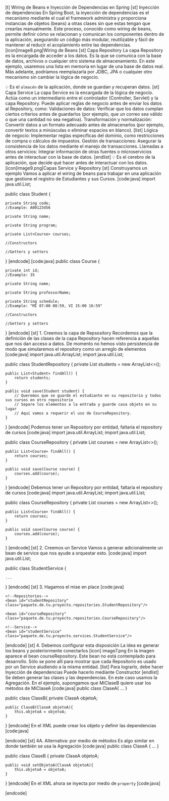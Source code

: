 [t] Wiring de Beans e Inyección de Dependencias en Spring
[st] Inyección de dependencias
En Spring Boot, la inyección de dependencias es el mecanismo mediante el cual el framework administra y proporciona instancias de objetos (beans) a otras clases sin que estas tengan que crearlas manualmente. Este proceso, conocido como wiring de beans, permite definir cómo se relacionan y comunican los componentes dentro de la aplicación, asegurando un código más modular, reutilizable y fácil de mantener al reducir el acoplamiento entre las dependencias.
[icon]image8.png|Wiring de Beans
[st] Capa Repository 
La capa Repository es la encargada de acceder a los datos. Es la que se comunica con la base de datos, archivos o cualquier otro sistema de almacenamiento.
En este ejemplo, usaremos una lista en memoria en lugar de una base de datos real.
Más adelante, podríamos reemplazarla por JDBC, JPA o cualquier otro mecanismo sin cambiar la lógica de negocio.

💡 Es el `almacén` de la aplicación, donde se guardan y recuperan datos.
[st] Capa Service
La capa Service es la encargada de la lógica de negocio.
Actúa como un intermediario entre el controlador (Controller, Servlet) y la capa Repository.
Puede aplicar reglas de negocio antes de enviar los datos al Repository, como:
Validaciones de datos: Verificar que los datos cumplan ciertos criterios antes de guardarlos (por ejemplo, que un correo sea válido o que una cantidad no sea negativa). Transformación y normalización: Convertir datos a un formato adecuado antes de almacenarlos (por ejemplo, convertir textos a minúsculas o eliminar espacios en blanco).
[list]
Lógica de negocio: Implementar reglas específicas del dominio, como restricciones de compra o cálculos de impuestos.
Gestión de transacciones: Asegurar la consistencia de los datos mediante el manejo de transacciones.
Llamadas a otros servicios: Integrar información de otras fuentes o microservicios antes de interactuar con la base de datos.
[endlist]
💡 Es el cerebro de la aplicación, que decide qué hacer antes de interactuar con los datos.
[icon]image9.png|Capas Service y Repository
[st] Construyamos un ejemplo
Vamos a aplicar el wiring de beans para trabajar en una aplicación que gestione el registro de Estudiantes y sus Cursos.
[code:java]
import java.util.List;

public class Student {

    private String code;
    //Example: A00123456

    private String name;

    private String program;

    private List<Course> courses;

    //Constructors

    //Getters y setters
    
}
[endcode]
[code:java]
public class Course {
    
    private int id;
    //Example: 35

    private String name;
    
    private String professorName;
    
    private String schedule; 
    //Example: "MI 07:00 08:59, VI 15:00 16:59"

    //Constructors

    //Getters y setters

}
[endcode]
[st] 1. Creemos la capa de Repsository
Recordemos que la definición de las clases de la capa Repository hacen referencia a aquellas que nos dan acceso a datos. De momento no hemos visto persistencia de modo que simularemos el repository como un arreglo de elementos
[code:java]
import java.util.ArrayList;
import java.util.List;

public class StudentRepository {
    private List<Student> students = new ArrayList<>();

    public List<Student> findAll() {
        return students;
    }

    public void save(Student student) {
        // Queremos que se guarde el estudiante en su repositorio y todos sus cursos en otro repositorio
        // Separe los elementos a la entrada y guarde casa objeto en su lugar
        // Aquí vamos a requerir el uso de CourseRepository.
    }
}
[endcode]
Podemos tener un Repository por entidad, faltaría el repository de cursos
[code:java]
import java.util.ArrayList;
import java.util.List;

public class CourseRepository {
    private List<Course> courses = new ArrayList<>();

    public List<Course> findAll() {
        return courses;
    }

    public void save(Course course) {
        courses.add(course);
    }
}
[endcode]
Debemos tener un Repository por entidad, faltaría el repository de cursos
[code:java]
import java.util.ArrayList;
import java.util.List;

public class CourseRepository {
    private List<Course> courses = new ArrayList<>();

    public List<Course> findAll() {
        return courses;
    }

    public void save(Course course) {
        courses.add(course);
    }
}
[endcode]
[st] 2. Creemos un Service
Vamos a generar adicionalmente un bean de service que nos ayude a orquestar esto.
[code:java]
import java.util.List;

public class StudentService {

    ...

}
[endcode]
[st] 3. Hagamos el mise en place
[code:java]
<beans xmlns="http://www.springframework.org/schema/beans"
       xmlns:xsi="http://www.w3.org/2001/XMLSchema-instance"
       xsi:schemaLocation="http://www.springframework.org/schema/beans
           http://www.springframework.org/schema/beans/spring-beans.xsd">

    <!--Repositorios-->
    <bean id="studentRepository" class="paquete.de.tu.proyecto.repositories.StudentRepository"/>

    <bean id="courseRepository" class="paquete.de.tu.proyecto.repositories.CourseRepository"/>

    <!--Service-->
    <bean id="studentService" class="paquete.de.tu.proyecto.services.StudentService"/>


</beans>
[endcode]
[st] 4. Debemos configurar esta disposición
La idea es generar los beans y posteriormente conectarlos
[icon] image7.png
En la imagen aparece el bean courseRepository. Este bean no está contemplado para desarrollo. Sólo se pone allí para mostrar que cada Repositorio es usado por un Service aludiendo a la misma entidad.
[list]
Para lograrlo, debe hacer Inyección de dependencias
Puede hacerlo mediante Constructor
[endlist]
Se deben generar las clases y las dependencias. En este caso usamos la Agregación. En el ejemplo, supongamos que MiClaseB quiere usar los métodos de MiClaseA
[code:java]
public class ClaseA{
    ...
}

public class ClaseB{
    private ClaseA objetoA;

    public ClaseB(ClaseA objetoA){
        this.objetoA = objetoA;
    }
}
[endcode]
En el XML puede crear los objeto y definir las dependencias
[code:java]
<bean id="objetoA" class="ClaseA"/>

<bean id="objetoB" class="ClaseB">
    <constructor-arg ref="objetoA"/>
</bean>
[endcode]
[st] 4A. Alternativa: por medio de métodos
Es algo similar en donde también se usa la Agregación
[code:java]
public class ClaseA {
    ...
}

public class ClaseB {
    private ClaseA objetoA;

    public void setObjetoA(ClaseA objetoA){
        this.objetoA = objetoA;
    }
}
[endcode]
En el XML ahora se inyecta por medio de `property`
[code:java]
<bean id="objetoA" class="ClaseA"/>

<bean id="objetoB" class="ClaseB">
    <property name="objetoA" ref="objetoA"/>
</bean>
[endcode]